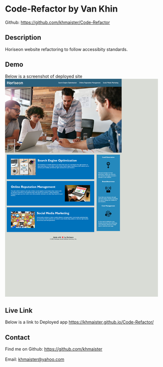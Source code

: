 # Code-Refactor by Van Khin
Github: https://github.com/khmaister/Code-Refactor

##  Description
Horiseon website refactoring to follow accessibity standards.

## Demo
Below is a screenshot of deployed site
![Sample View](./assets/images/Code-Refactor-Demo.png)

## Live Link
Below is a link to Deployed app
https://khmaister.github.io/Code-Refactor/

## Contact
Find me on Github: https://github.com/khmaister<br />
<br />
Email: khmaister@yahoo.com